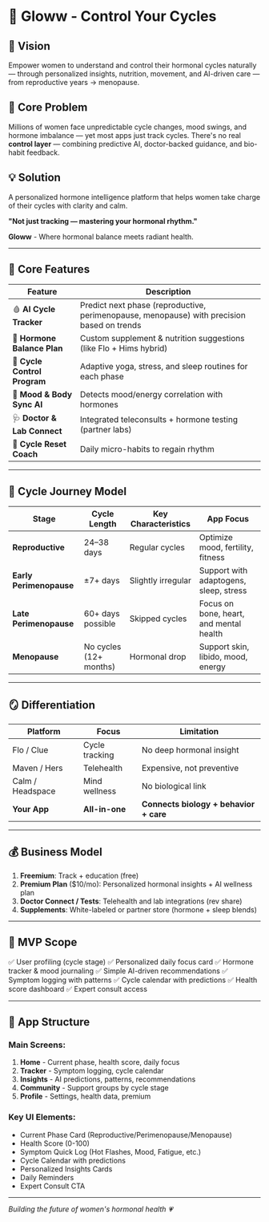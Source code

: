 # 🩷 Gloww - Control Your Cycles

## 🧭 Vision
Empower women to understand and control their hormonal cycles naturally — through personalized insights, nutrition, movement, and AI-driven care — from reproductive years → menopause.

## 🔬 Core Problem
Millions of women face unpredictable cycle changes, mood swings, and hormone imbalance — yet most apps just track cycles. There's no real **control layer** — combining predictive AI, doctor-backed guidance, and bio-habit feedback.

## 💡 Solution
A personalized hormone intelligence platform that helps women take charge of their cycles with clarity and calm.

**"Not just tracking — mastering your hormonal rhythm."**

**Gloww** - Where hormonal balance meets radiant health.

---

## 🎯 Core Features

| Feature | Description |
|---------|-------------|
| 🩸 **AI Cycle Tracker** | Predict next phase (reproductive, perimenopause, menopause) with precision based on trends |
| 💊 **Hormone Balance Plan** | Custom supplement & nutrition suggestions (like Flo + Hims hybrid) |
| 🧘 **Cycle Control Program** | Adaptive yoga, stress, and sleep routines for each phase |
| 🧠 **Mood & Body Sync AI** | Detects mood/energy correlation with hormones |
| 🩺 **Doctor & Lab Connect** | Integrated teleconsults + hormone testing (partner labs) |
| 📲 **Cycle Reset Coach** | Daily micro-habits to regain rhythm |

---

## 🧬 Cycle Journey Model

| Stage | Cycle Length | Key Characteristics | App Focus |
|-------|-------------|---------------------|-----------|
| **Reproductive** | 24–38 days | Regular cycles | Optimize mood, fertility, fitness |
| **Early Perimenopause** | ±7+ days | Slightly irregular | Support with adaptogens, sleep, stress |
| **Late Perimenopause** | 60+ days possible | Skipped cycles | Focus on bone, heart, and mental health |
| **Menopause** | No cycles (12+ months) | Hormonal drop | Support skin, libido, mood, energy |

---

## 🪞 Differentiation

| Platform | Focus | Limitation |
|----------|-------|------------|
| Flo / Clue | Cycle tracking | No deep hormonal insight |
| Maven / Hers | Telehealth | Expensive, not preventive |
| Calm / Headspace | Mind wellness | No biological link |
| **Your App** | **All-in-one** | **Connects biology + behavior + care** |

---

## 💰 Business Model

1. **Freemium**: Track + education (free)
2. **Premium Plan** ($10/mo): Personalized hormonal insights + AI wellness plan
3. **Doctor Connect / Tests**: Telehealth and lab integrations (rev share)
4. **Supplements**: White-labeled or partner store (hormone + sleep blends)

---

## 🚀 MVP Scope

✅ User profiling (cycle stage)
✅ Personalized daily focus card
✅ Hormone tracker & mood journaling
✅ Simple AI-driven recommendations
✅ Symptom logging with patterns
✅ Cycle calendar with predictions
✅ Health score dashboard
✅ Expert consult access

---

## 📱 App Structure

### Main Screens:
1. **Home** - Current phase, health score, daily focus
2. **Tracker** - Symptom logging, cycle calendar
3. **Insights** - AI predictions, patterns, recommendations
4. **Community** - Support groups by cycle stage
5. **Profile** - Settings, health data, premium

### Key UI Elements:
- Current Phase Card (Reproductive/Perimenopause/Menopause)
- Health Score (0-100)
- Symptom Quick Log (Hot Flashes, Mood, Fatigue, etc.)
- Cycle Calendar with predictions
- Personalized Insights Cards
- Daily Reminders
- Expert Consult CTA

---

*Building the future of women's hormonal health 💗*

